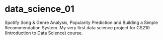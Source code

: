 # data_science_01
Spotify Song &amp; Genre Analysis, Popularity Prediction and Building a Simple Recommendation System. My very first data science project for CS210 (Introduction to Data Science) course.
